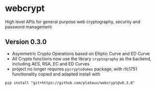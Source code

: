 # webcrypt

High level APIs for general purpose web cryptography,
security and password management

## Version 0.3.0

* Asymmetric Crypto Operations based on Elliptic Curve and ED Curve
* All Crypto functions now use the library ``cryptography`` as the backend, including AES, RSA, EC and ED Curves
* project no longer requires ``pycryptodomex`` package, with rfc1751 functionality copied and adapted
install with

``pip install "git+https://github.com/plataux/webcrypt@v0.3.0"``